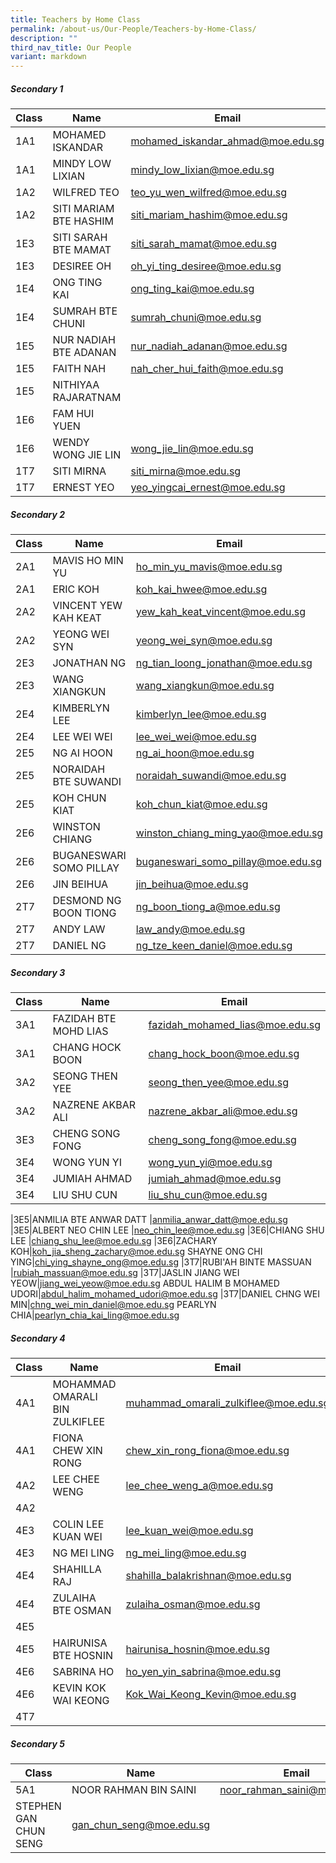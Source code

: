 ```yaml
---
title: Teachers by Home Class
permalink: /about-us/Our-People/Teachers-by-Home-Class/
description: ""
third_nav_title: Our People
variant: markdown
---
```

##### Secondary 1

| Class | Name | Email |
| -------- | -------- | -------- |
|1A1|MOHAMED ISKANDAR	|[mohamed_iskandar_ahmad@moe.edu.sg](mailto:mohamed_iskandar_ahmad@moe.edu.sg)
|1A1|MINDY LOW LIXIAN|[mindy_low_lixian@moe.edu.sg](mailto:mindy_low_lixian@moe.edu.sg)
|1A2|WILFRED TEO|[teo_yu_wen_wilfred@moe.edu.sg](mailto:teo_yu_wen_wilfred@moe.edu.sg)
|1A2|SITI MARIAM BTE HASHIM|[siti_mariam_hashim@moe.edu.sg](mailto:siti_mariam_hashim@moe.edu.sg) 
|1E3|SITI SARAH BTE MAMAT|[siti_sarah_mamat@moe.edu.sg](mailto:siti_sarah_mamat@moe.edu.sg)
|1E3|DESIREE OH	|[oh_yi_ting_desiree@moe.edu.sg](mailto:oh_yi_ting_desiree@moe.edu.sg)
|1E4|ONG TING KAI |[ong_ting_kai@moe.edu.sg](mailto:ong_ting_kai@moe.edu.sg)
|1E4|SUMRAH BTE CHUNI|[sumrah_chuni@moe.edu.sg](mailto:sumrah_chuni@moe.edu.sg)
|1E5|NUR NADIAH BTE ADANAN|[nur_nadiah_adanan@moe.edu.sg](mailto:nur_nadiah_adanan@moe.edu.sg)
|1E5|FAITH NAH |[nah_cher_hui_faith@moe.edu.sg](mailto:nah_cher_hui_faith@moe.edu.sg)
|1E5|NITHIYAA RAJARATNAM
|1E6|FAM HUI YUEN|
|1E6|WENDY WONG JIE LIN|[wong_jie_lin@moe.edu.sg](mailto:wong_jie_lin@moe.edu.sg)
|1T7|SITI MIRNA|[siti_mirna@moe.edu.sg](mailto:siti_mirna@moe.edu.sg)
|1T7|ERNEST YEO|[yeo_yingcai_ernest@moe.edu.sg](mailto:yeo_yingcai_ernest@moe.edu.sg)

##### Secondary 2

| Class | Name | Email |
| -------- | -------- | -------- |
|2A1|MAVIS HO MIN YU|[ho_min_yu_mavis@moe.edu.sg](mailto:ho_min_yu_mavis@moe.edu.sg)
|2A1|ERIC KOH|[koh_kai_hwee@moe.edu.sg](mailto:koh_kai_hwee@moe.edu.sg)
|2A2|VINCENT YEW KAH KEAT|[yew_kah_keat_vincent@moe.edu.sg](mailto:yew_kah_keat_vincent@moe.edu.sg)
|2A2| YEONG WEI SYN|[yeong_wei_syn@moe.edu.sg](mailto:yeong_wei_syn@moe.edu.sg)
|2E3|JONATHAN NG|[ng_tian_loong_jonathan@moe.edu.sg ](mailto:ng_tian_loong_jonathan@moe.edu.sg)
|2E3|WANG XIANGKUN|[wang_xiangkun@moe.edu.sg](mailto:wang_xiangkun@moe.edu.sg)
|2E4|KIMBERLYN LEE|[kimberlyn_lee@moe.edu.sg](mailto:kimberlyn_lee@moe.edu.sg)
|2E4|LEE WEI WEI|[lee_wei_wei@moe.edu.sg](mailto:lee_wei_wei@moe.edu.sg)
|2E5|NG AI HOON|[ng_ai_hoon@moe.edu.sg](mailto:ng_ai_hoon@moe.edu.sg)
|2E5|NORAIDAH BTE SUWANDI|[noraidah_suwandi@moe.edu.sg](mailto:noraidah_suwandi@moe.edu.sg)
|2E5|KOH CHUN KIAT|[koh_chun_kiat@moe.edu.sg](mailto:koh_chun_kiat@moe.edu.sg)
|2E6|WINSTON CHIANG|[winston_chiang_ming_yao@moe.edu.sg](mailto:winston_chiang_ming_yao@moe.edu.sg)
|2E6|BUGANESWARI SOMO PILLAY|[buganeswari_somo_pillay@moe.edu.sg](mailto:buganeswari_somo_pillay@moe.edu.sg)
|2E6|JIN BEIHUA|[jin_beihua@moe.edu.sg](mailto:jin_beihua@moe.edu.sg)
|2T7|DESMOND NG BOON TIONG|[ng_boon_tiong_a@moe.edu.sg](mailto:ng_boon_tiong_a@moe.edu.sg)
|2T7|ANDY LAW|[law_andy@moe.edu.sg](mailto:law_andy@moe.edu.sg)
|2T7|DANIEL NG|[ng_tze_keen_daniel@moe.edu.sg](mailto:ng_tze_keen_daniel@moe.edu.sg)

##### Secondary 3

| Class | Name | Email |
| -------- | -------- | -------- |
|3A1| FAZIDAH BTE MOHD LIAS     | [fazidah_mohamed_lias@moe.edu.sg](mailto:fazidah_mohamed_lias@moe.edu.sg)
|3A1|CHANG HOCK BOON|[chang_hock_boon@moe.edu.sg](mailto:chang_hock_boon@moe.edu.sg)
|3A2|SEONG THEN YEE|[seong_then_yee@moe.edu.sg](mailto:seong_then_yee@moe.edu.sg)
|3A2|NAZRENE AKBAR ALI|[nazrene_akbar_ali@moe.edu.sg](mailto:nazrene_akbar_ali@moe.edu.sg)
|3E3|CHENG SONG FONG|[cheng_song_fong@moe.edu.sg](mailto:cheng_song_fong@moe.edu.sg)
|3E4|WONG YUN YI	|[wong_yun_yi@moe.edu.sg](mailto:wong_yun_yi@moe.edu.sg)
|3E4|JUMIAH AHMAD	|[jumiah_ahmad@moe.edu.sg](mailto:jumiah_ahmad@moe.edu.sg)
|3E4|LIU SHU CUN|[liu_shu_cun@moe.edu.sg](mailto:liu_shu_cun@moe.edu.sg)

|3E5|ANMILIA BTE ANWAR DATT	|[anmilia_anwar_datt@moe.edu.sg](mailto:anmilia_anwar_datt@moe.edu.sg)
|3E5|ALBERT NEO CHIN LEE	|[neo_chin_lee@moe.edu.sg](mailto:neo_chin_lee@moe.edu.sg)
|3E6|CHIANG SHU LEE |[chiang_shu_lee@moe.edu.sg](mailto:chiang_shu_lee@moe.edu.sg)
|3E6|ZACHARY	KOH|[koh_jia_sheng_zachary@moe.edu.sg](mailto:koh_jia_sheng_zachary@moe.edu.sg)
SHAYNE ONG CHI YING|[chi_ying_shayne_ong@moe.edu.sg](mailto:chi_ying_shayne_ong@moe.edu.sg)
|3T7|RUBI'AH BINTE MASSUAN	|[rubiah_massuan@moe.edu.sg](mailto:rubiah_massuan@moe.edu.sg)
|3T7|JASLIN JIANG WEI YEOW|[jiang_wei_yeow@moe.edu.sg](mailto:jiang_wei_yeow@moe.edu.sg)
ABDUL HALIM B MOHAMED UDORI|[abdul_halim_mohamed_udori@moe.edu.sg](mailto:abdul_halim_mohamed_udori@moe.edu.sg)
|3T7|DANIEL CHNG WEI MIN|[chng_wei_min_daniel@moe.edu.sg](mailto:chng_wei_min_daniel@moe.edu.sg)
PEARLYN CHIA|[pearlyn_chia_kai_ling@moe.edu.sg](mailto:pearlyn_chia_kai_ling@moe.edu.sg)



##### Secondary 4

| Class | Name | Email |
| -------- | -------- | -------- |
|4A1| MOHAMMAD OMARALI BIN ZULKIFLEE|[muhammad_omarali_zulkiflee@moe.edu.sg](mailto:muhammad_omarali_zulkiflee@moe.edu.sg)
|4A1| FIONA CHEW XIN RONG|[chew_xin_rong_fiona@moe.edu.sg](mailto:chew_xin_rong_fiona@moe.edu.sg)
|4A2|LEE CHEE WENG|[lee_chee_weng_a@moe.edu.sg](mailto:lee_chee_weng_a@moe.edu.sg)
|4A2|
|4E3|COLIN LEE KUAN WEI|[lee_kuan_wei@moe.edu.sg](mailto:lee_kuan_wei@moe.edu.sg)
|4E3|NG MEI LING|[ng_mei_ling@moe.edu.sg](mailto:ng_mei_ling@moe.edu.sg)
|4E4|SHAHILLA RAJ|[shahilla_balakrishnan@moe.edu.sg](mailto:shahilla_balakrishnan@moe.edu.sg)
|4E4|ZULAIHA BTE OSMAN|[zulaiha_osman@moe.edu.sg](mailto:zulaiha_osman@moe.edu.sg)
|4E5|
|4E5|HAIRUNISA BTE HOSNIN|[hairunisa_hosnin@moe.edu.sg](mailto:hairunisa_hosnin@moe.edu.sg)
|4E6|SABRINA HO|[ho_yen_yin_sabrina@moe.edu.sg](mailto:ho_yen_yin_sabrina@moe.edu.sg)
|4E6|KEVIN KOK WAI KEONG|[Kok_Wai_Keong_Kevin@moe.edu.sg](mailto:Kok_Wai_Keong_Kevin@moe.edu.sg)
|4T7|

##### Secondary 5

| Class | Name | Email |
| -------- | -------- | -------- |
|5A1|NOOR RAHMAN BIN SAINI|[noor_rahman_saini@moe.edu.sg](mailto:noor_rahman_saini@moe.edu.sg)
STEPHEN GAN CHUN SENG|[gan_chun_seng@moe.edu.sg](mailto:gan_chun_seng@moe.edu.sg)